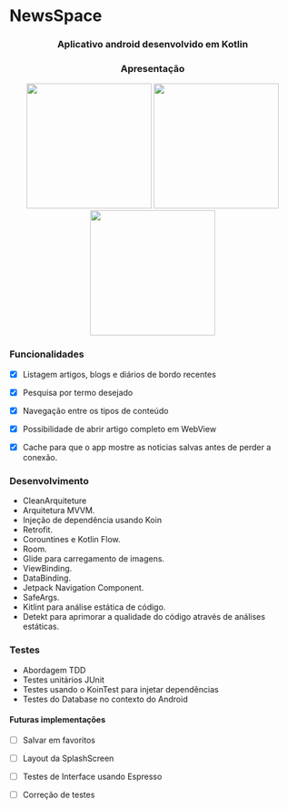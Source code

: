 # NewsSpace

<h3 align = "center"> Aplicativo android desenvolvido em Kotlin</h3>


<h3 align = "center"> Apresentação </h3>

<p align="center">







<img src="https://user-images.githubusercontent.com/94938103/211679056-db200399-ee0c-4362-a623-46e6c2233838.png" width="220" >
 
<img src="https://user-images.githubusercontent.com/94938103/211679294-5a8a6d12-a872-4f33-bb60-c82dfff32497.png" width="220"> 
  
<img src="https://user-images.githubusercontent.com/94938103/211679457-72b59b09-c7db-46fb-9867-0418cc1313ae.png" width="220">   
   





</p>

<h3> Funcionalidades </h3>

- [x] Listagem artigos, blogs e diários de bordo recentes
- [x] Pesquisa por termo desejado
- [x] Navegação entre os tipos de conteúdo
- [x] Possibilidade de abrir artigo completo em WebView
- [x] Cache para que o app mostre as noticias salvas antes de perder a conexão.



<h3> Desenvolvimento </h3>

- CleanArquiteture
- Arquitetura MVVM.
- Injeção de dependência usando Koin
- Retrofit.
- Corountines e Kotlin Flow.
- Room.
- Glide para carregamento de imagens.
- ViewBinding.
- DataBinding.
- Jetpack Navigation Component.
- SafeArgs.
- Kitlint para análise estática de código.
- Detekt para aprimorar a qualidade do código através de análises estáticas.


<h3> Testes </h3>

- Abordagem TDD
- Testes unitários JUnit
- Testes usando o KoinTest para injetar dependências
- Testes do Database no contexto do Android

<h4> Futuras implementações </h4>

- [ ] Salvar em favoritos
- [ ] Layout da SplashScreen
- [ ] Testes de Interface usando Espresso
- [ ] Correção de testes

